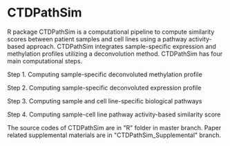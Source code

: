 # CTDPathSim
R package CTDPathSim is a computational pipeline to compute similarity scores between patient samples and cell lines using a pathway activity-based approach. CTDPathSim integrates sample-specific expression and methylation profiles utilizing a deconvolution method. CTDPathSim has four main computational steps.

 Step 1. Computing sample-specific deconvoluted methylation profile
 
 Step 2. Computing sample-specific deconvoluted expression profile
 
 Step 3. Computing sample and cell line-specific biological pathways
 
 Step 4. Computing sample-cell line pathway activity-based similarity score
 
The source codes of CTDPathSim are in "R" folder in master branch.
Paper related supplemental materials are in "CTDPathSim_Supplemental" branch.
